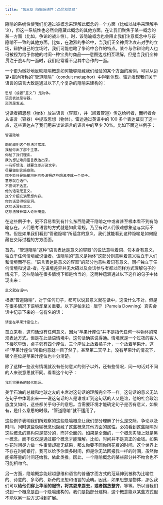 ```yaml
---
title: '第三章 隐喻系统性：凸显和隐藏'
---
```


隐喻的系统性使我们能通过彼概念来理解此概念的一个方面（比如以战争来理解争论），但这一系统性也必然会隐藏此概念的其他方面。在让我们聚焦于某一概念的某一方面（比如，争论的战斗性）。时，该隐喻概念也会阻止我们注意概念中与该隐喻不一致的其他方面。比如，在激烈的争论中，当我们正全神贯注攻击对手的立场，辩护自己的立场时，我们可能忽略了争论中合作的特点。某个与你辩论的人也可被视为给予你他的吋间--种宝贵的商品——意图达成相互理解。但是当我们全神贯注于战斗的一面时，我们经常看不见其中合作的一面。

一个更为微妙地反映隐喻概念如何能够隐藏我们经验的某个方面的案例，可以从迈克•雷迪所称的“管道隐喻”（conduit metaphor）中得到体现。雷迪发现我们关于语言的语言大致是通过以下几个复杂的隐喻来建构的：

```
思想（或者“意义”）是物体。
语言表达是容器。
交流是发送。
```

说话者把思想（物体〉放进语言（容器），并（顺着管道）传送给听者，而听者会从语言（容器）中提取思想（物体）。雷迪通过英语中的 100 多个表达证实了这一点，这些表达占了我们用来谈论语言的语言中的至少 70%。比如下面这些例子：

```
管道隐喻

向他阐明这个想法非常难。
我给你出了那个主意。
你给了我们理由。
我的想法难用语言表达出来。
一有好想法，就要立即形诸文字。
尽量做到言简意赅。
你不能只是简单地用老办法把这些想法凑成一个句子。
意思就在话中。
不要词不达意。
他的话毫无意义。
这个介绍充满思想内容。
你的话显得很空洞。
这句话没有意义。
这想法被长篇大论所掩盖。
```

在这些例子中，更不容易看到有什么东西隐藏干隐喻之中或者甚至根本看不到有隐喻存在。人们思考语言的方式就是如此常规，乃至有时人们很难想象这与实际不符。但是如果我们看到“管道隐喻”所蕴含的意义，我们就能看到这种隐喻是如何隐藏在交际过程的方方面面。

首先，“管道隐喻”这种“语言表达是意义的容器”的说法意味着词、句本身有意义，独立于任何情境或说话者。该隐喻的“意义是物体”这部分则意味着意义独立于人们和情境而存在。“语言表达是意义的容器”的部分也意味着词有意义，同样独立于任何情境和说话-者。在语境差异并无大碍以及会话参与者都以同样方式理解句子的情况下，这些隐喻在很多情境下都是恰当的。这两种蕴涵通过以下这样的句子中体现出来：

```
意义就在话中。
```

根据“管道隐喻”，对于任何句子，都可以说其意义就在话中，这没什么不对。但是在很多情况下语境却至关重要。以下是帕米拉 · 唐宁（Pamela Downing）真实会话中记录下来的一句有名的话：

```
请坐在苹果汁座位上。
```

孤立来看，这句话没有任何意义，因为“苹果汁座位”并不是指代任何一种物体的常规表达方式。但是在此话语情境中，这句话确实说得通。情境就是一个过夜的客人下楼吃早饭，桌子旁有四个座位，三个座位上放着橘子汁，一个放着苹果汁。这样“苹果汁座位”所指何意就一目了然了。甚至第二天早上，没有苹果汁的情况下，哪个座位是苹果汁座位也十分清楚。

除了这样一些没有情境就没有任何意义的例子以外，还有些情况，同一句话对不同的人来说意思就不同。看看这个句子：

```
我们需要新的替代能源。
```

美孚石油的总裁和地球之友的主席对这句话的理解完全不一样。这句话的意义无法在句子中体现出来——说这句话的人是谁或听到这句话的人又是谁，他的社会政治态度又如何，这些都关乎句子的意思。当需要环境才能确定句子是否有意义，如果有，是什么意思的时候，“管道隐喻”就不适用了。

这些例子表明我们所观察的这些隐喻概念让我们部分理解了什么是交际、争论以及时间，同时这些隐喻概念也隐藏了这些概念其他方面的属性。必须看到这些隐喻对这些概念的建构只是部分的，而非全面的。如果是全面的，一个概念实际上就是另一概念，而不仅仅是通过那个概念才能理解。比如，时间并不是真正的金钱。如果你花时间尽力做一件事情却毫无结果，那么你要不回你所花费的时间。这个世界上不存在时间银行。我可以给予你很多时间，但是你无法回报我一样的时间，虽然你能把等量的时间还给我，依此类推。因此，一个隐喻概念的某些部分并不吻合也不可能相吻合。

另一方面，隐喻概念能超越思维和语言的普通字面方式的范延伸到被称为比喻性的、诗意的、多彩的、新奇的思想和语言的范畴。因此，如果思想是物体，那么我们可以**给他们穿上华丽的服饰，将其耍来耍去，或者摆放整齐**，等等。所以当我们说到一个概念是由—个隐喻建构的，我们是指部分建构，这个概念能以某些方式但不能以另一些方式得到扩展。

